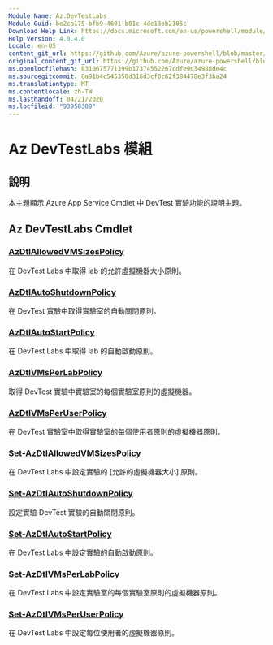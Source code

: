```yaml
---
Module Name: Az.DevTestLabs
Module Guid: be2ca175-bfb9-4601-b01c-4de13eb2105c
Download Help Link: https://docs.microsoft.com/en-us/powershell/module/az.devtestlabs
Help Version: 4.0.4.0
Locale: en-US
content_git_url: https://github.com/Azure/azure-powershell/blob/master/src/DevTestLabs/DevTestLabs/help/Az.DevTestLabs.md
original_content_git_url: https://github.com/Azure/azure-powershell/blob/master/src/DevTestLabs/DevTestLabs/help/Az.DevTestLabs.md
ms.openlocfilehash: 8310675771399b17374552267cdfe9d34988de4c
ms.sourcegitcommit: 6a91b4c545350d316d3cf8c62f384478e3f3ba24
ms.translationtype: MT
ms.contentlocale: zh-TW
ms.lasthandoff: 04/21/2020
ms.locfileid: "93958309"
---
```

# Az DevTestLabs 模組
## 說明
本主題顯示 Azure App Service Cmdlet 中 DevTest 實驗功能的說明主題。

## Az DevTestLabs Cmdlet
### [AzDtlAllowedVMSizesPolicy](Get-AzDtlAllowedVMSizesPolicy.md)
在 DevTest Labs 中取得 lab 的允許虛擬機器大小原則。

### [AzDtlAutoShutdownPolicy](Get-AzDtlAutoShutdownPolicy.md)
在 DevTest 實驗中取得實驗室的自動關閉原則。

### [AzDtlAutoStartPolicy](Get-AzDtlAutoStartPolicy.md)
在 DevTest Labs 中取得 lab 的自動啟動原則。

### [AzDtlVMsPerLabPolicy](Get-AzDtlVMsPerLabPolicy.md)
取得 DevTest 實驗中實驗室的每個實驗室原則的虛擬機器。

### [AzDtlVMsPerUserPolicy](Get-AzDtlVMsPerUserPolicy.md)
在 DevTest 實驗室中取得實驗室的每個使用者原則的虛擬機器原則。

### [Set-AzDtlAllowedVMSizesPolicy](Set-AzDtlAllowedVMSizesPolicy.md)
在 DevTest Labs 中設定實驗的 [允許的虛擬機器大小] 原則。

### [Set-AzDtlAutoShutdownPolicy](Set-AzDtlAutoShutdownPolicy.md)
設定實驗 DevTest 實驗的自動關閉原則。

### [Set-AzDtlAutoStartPolicy](Set-AzDtlAutoStartPolicy.md)
在 DevTest Labs 中設定實驗的自動啟動原則。

### [Set-AzDtlVMsPerLabPolicy](Set-AzDtlVMsPerLabPolicy.md)
在 DevTest Labs 中設定實驗室的每個實驗室原則的虛擬機器原則。

### [Set-AzDtlVMsPerUserPolicy](Set-AzDtlVMsPerUserPolicy.md)
在 DevTest Labs 中設定每位使用者的虛擬機器原則。

